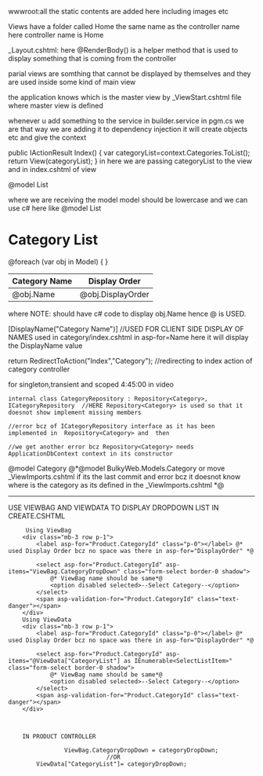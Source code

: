 wwwroot:all the static contents are added here including images etc

Views have a folder called Home the same name as the controller name here controller name is Home

_Layout.cshtml:  here @RenderBody()  is a helper method that is used to display something that is coming from the controller

parial views are somthing that cannot be displayed by themselves and they are used inside some kind of main view

the application knows which is the master view by _ViewStart.cshtml file where master view is defined

whenever u add something to the service in builder.service in pgm.cs we are that way we are adding it to dependency injection it will create objects etc and give the context

public IActionResult Index()
{
    var categoryList=context.Categories.ToList();
    return View(categoryList);
}
in here we are passing categoryList to the view and in index.cshtml of view

@model List<Category>

where we are receiving the model model should be lowercase and we can use c# here like
@model List<Category>
<h1>Category List</h1>

<table class="table table-bordered table-striped">
    <thead>
    <tr>
        <th>
            Category Name
        </th>
        <th>
            Display Order
        </th>
    </tr>
    </thead>
    <tbody>
    @foreach (var obj in Model)
    {
        <tr>
            <td>@obj.Name</td>
            <td>@obj.DisplayOrder</td>
        </tr>
    }
    </tbody>
</table>

where NOTE:<td> should have c# code to display obj.Name hence @ is USED.


[DisplayName("Category Name")]   //USED FOR CLIENT SIDE DISPLAY OF NAMES used in category/index.cshtml in asp-for=Name here it will display the DisplayName value

return RedirectToAction("Index","Category");  //redirecting to index action of category controller

for singleton,transient and scoped 4:45:00 in video

    internal class CategoryRepository : Repository<Category>, ICategoryRepository  //HERE Repository<Category> is used so that it doesnot show implement missing members
                                                                                   //error bcz of ICategoryRepository interface as it has been implemented in  Repository<Category> and  then 
                                                                                    //we get another error bcz Repository<Category> needs ApplicationDbContext context in its constructor


@model Category 
@*@model BulkyWeb.Models.Category or move _ViewImports.cshtml  if its the last commit and  error bcz it doesnot know where is the category as its defined in the _ViewImports.cshtml *@



******************************************************************************************************************************

USE VIEWBAG AND VIEWDATA TO DISPLAY DROPDOWN LIST IN CREATE.CSHTML

         Using ViewBag
        <div class="mb-3 row p-1">
            <label asp-for="Product.CategoryId" class="p-0"></label> @* used Display Order bcz no space was there in asp-for="DisplayOrder" *@

            <select asp-for="Product.CategoryId" asp-items="ViewBag.CategoryDropDown" class="form-select border-0 shadow">
                @* ViewBag name should be same*@
                <option disabled selected>--Select Category--</option>
            </select>
            <span asp-validation-for="Product.CategoryId" class="text-danger"></span>
        </div>
        Using ViewData
        <div class="mb-3 row p-1">
            <label asp-for="Product.CategoryId" class="p-0"></label> @* used Display Order bcz no space was there in asp-for="DisplayOrder" *@

            <select asp-for="Product.CategoryId" asp-items="@ViewData["CategoryList"] as IEnumerable<SelectListItem>" class="form-select border-0 shadow">
                @* ViewBag name should be same*@
                <option disabled selected>--Select Category--</option>
            </select>
            <span asp-validation-for="Product.CategoryId" class="text-danger"></span>
        </div>



        IN PRODUCT CONTROLLER 

                    ViewBag.CategoryDropDown = categoryDropDown;
                                //OR            
            ViewData["CategoryList"]= categoryDropDown;